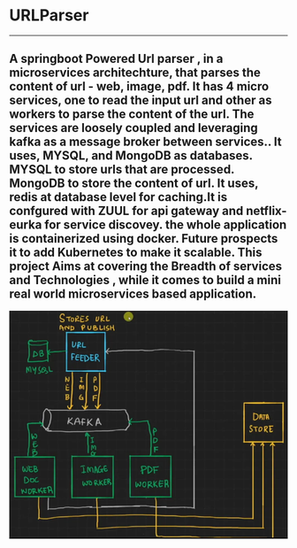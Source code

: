 # URLParser
-----------------------------------------------------------------------------------------------------------------------------------------------------------------
A springboot Powered Url parser , in a microservices architechture, that parses the content of url - web, image, pdf. It has 4 micro services, one to read the input url and other as workers to parse the content of the url. The services are loosely  coupled and leveraging kafka as a message broker between services.. It uses, MYSQL, and MongoDB as databases. MYSQL to store urls that are processed. MongoDB to store the content of url. It uses, redis at database level for caching.It is confgured with ZUUL for api gateway and netflix-eurka for service discovey. the whole application is containerized using docker. Future prospects it to add Kubernetes to make it scalable. This project Aims at covering the Breadth of services and Technologies , while it comes to build a mini real world microservices based application.
-----------------------------------------------------------------------------------------------------------------------------------------------------------------
![Alt Text](images/architechture.png)